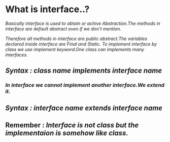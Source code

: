 # What is interface..?
*Basically interface is used to obtain or achive Abstraction.The methods in interface are default abstract even if we don't mention.*

*Therefore all methods in interface are public abstract.The variables declared inside interface are Final and Static.* 
*To implement interface by class we use implement keyword.One class can implements many interfaces.*


## *Syntax : class name implements interface name*


### *In interface we cannot implement another interface.We extend it.*


## *Syntax : interface name extends interface name*

## Remember : *Interface is not class but the implementaion is somehow like class.*


